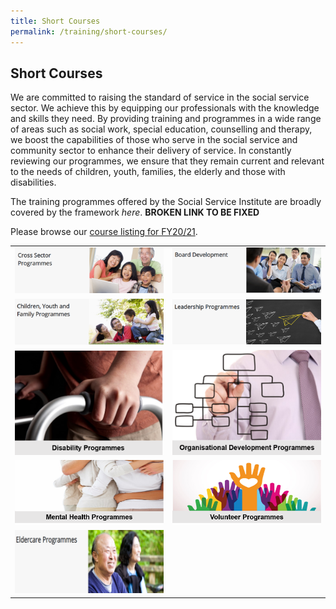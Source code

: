 ```yaml
---
title: Short Courses
permalink: /training/short-courses/
---
```


## Short Courses
We are committed to raising the standard of service in the social service sector. We achieve this by equipping our professionals with the knowledge and skills they need. By providing training and programmes in a wide range of areas such as social work, special education, counselling and therapy, we boost the capabilities of those who serve in the social service and community sector to enhance their delivery of service. In constantly reviewing our programmes, we ensure that they remain current and relevant to the needs of children, youth, families, the elderly and those with disabilities.

The training programmes offered by the Social Service Institute are broadly covered by the framework *here*. **BROKEN LINK TO BE FIXED**

Please browse our [course listing for FY20/21](/images/short-courses/course-listing.pdf).


|  |  |
|--|--|
|[![Cross Sector Programmes](/images/short-courses/cross-sector-programmes.png "Broaden your skillsets in your area of specialisation...")](https://e-services.ncss.gov.sg/Training/course/templatesearch?Filter.CourseSubCategory.Id=faf837bd-290c-e611-810d-000c29e3b091)  |[![Board Development](/images/short-courses/board-development.png "The Develop Board Volunteers Initiative strongly believes in the positive relationship between a well-functioning...")](training/short-courses/board-members-programmes)   |
|[![Children Youth and Family Programmes](/images/short-courses/children-youth-and-family-courses.png "Develop your competencies in your area of specialisation...")](https://e-services.ncss.gov.sg/Training/course/templatesearch?Filter.CourseSubCategory.Id=f6f837bd-290c-e611-810d-000c29e3b091)  |[![Leadership Programmes](/images/short-courses/leadership-prog.png "Our leadership milestone programme develops your leadership skills by preparing you for different stages in your...")](training/short-courses/leadership-programmes)   |
|[![Disability Programmes](/images/short-courses/disabilityv2.png "Develop your competencies in your area of specialisation...")](https://e-services.ncss.gov.sg/Training/course/templatesearch?Filter.CourseSubCategory.Id=f4f837bd-290c-e611-810d-000c29e3b091)  |[![Organisational Development Programmes](/images/short-courses/organisational-development-progv2.png "Develop your competencies in your area of specialisation...")](https://e-services.ncss.gov.sg/Training/course/templatesearch?Filter.CourseSubCategory.Id=2b395f9d-e127-e611-8112-000c296ee03a)   |
|[![Mental Health Programmes](/images/short-courses/mental-health-prog-v3.png "Develop your competencies in your area of specialisation...")](training/short-courses/mental-health-programmes)  |[![Volunteer Programmes](/images/short-courses/volunteer-prog-v3.png "SG Cares is a national movement dedicated to support the goodwill of Singaporeans and guide them to better help those...")](training/short-courses/volunteer-programmes)   |
|[![Eldercare Programmes](/images/short-courses/eldercare-prog-v1size.png "Develop your competencies in your area of specialisation...")](https://e-services.ncss.gov.sg/Training/course/templatesearch?Filter.CourseSubCategory.Id=8ec889b9-e127-e611-8112-000c296ee03a)  |  |
